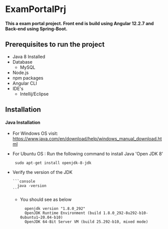 # ExamPortalPrj

#### This a exam portal project. Front end is build using Angular 12.2.7 and Back-end using Spring-Boot.

## Prerequisites to run the project

  - Java 8 Installed 
  - Database
    - MySQL
  - Node.js
  - npm packages
  - Angular CLI
  - IDE's
    - Intellij/Eclipse

## Installation 

#### Java Installation 

  - For Windows OS visit: https://www.java.com/en/download/help/windows_manual_download.html
  - For Ubuntu OS : Run the following command to install Java 'Open JDK 8'
 
    ```console
     sudo apt-get install openjdk-8-jdk
    ```
  - Verify the version of the JDK
      
        ```console
          java -version
        ```
     * You should see as below
          ```console
            openjdk version "1.8.0_292"
            OpenJDK Runtime Environment (build 1.8.0_292-8u292-b10-0ubuntu1~20.04-b10)
            OpenJDK 64-Bit Server VM (build 25.292-b10, mixed mode)
          ```

          
  
